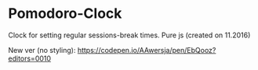 # Pomodoro-Clock
Clock for setting regular sessions-break times.
Pure js (created on 11.2016)

New ver (no styling): https://codepen.io/AAwersja/pen/EbQooz?editors=0010
